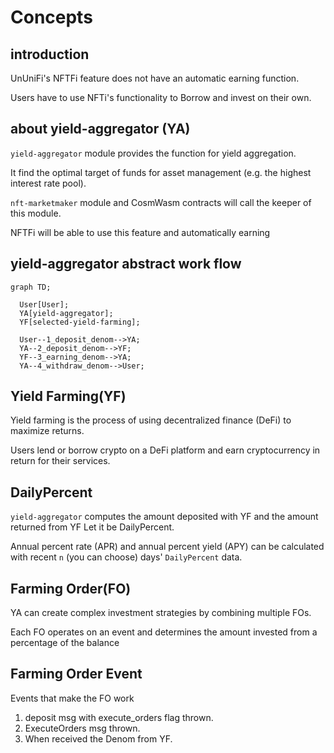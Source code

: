 # Concepts

## introduction

UnUniFi's NFTFi feature does not have an automatic earning function.

Users have to use NFTi's functionality to Borrow and invest on their own.

## about yield-aggregator (YA)

`yield-aggregator` module provides the function for yield aggregation.

It find the optimal target of funds for asset management (e.g. the highest interest rate pool).

`nft-marketmaker` module and CosmWasm contracts will call the keeper of this module.

NFTFi will be able to use this feature and automatically earning

## yield-aggregator abstract work flow

```mermaid
graph TD;

  User[User];
  YA[yield-aggregator];
  YF[selected-yield-farming];

  User--1_deposit_denom-->YA;
  YA--2_deposit_denom-->YF;
  YF--3_earning_denom-->YA;
  YA--4_withdraw_denom-->User;

```

## Yield Farming(YF)

Yield farming is the process of using decentralized finance (DeFi) to maximize returns.

Users lend or borrow crypto on a DeFi platform and earn cryptocurrency in return for their services.

## DailyPercent

`yield-aggregator` computes the amount deposited with YF and the amount returned from YF
Let it be DailyPercent.

Annual percent rate (APR) and annual percent yield (APY) can be calculated with recent `n` (you can choose) days' `DailyPercent` data.

## Farming Order(FO)

YA can create complex investment strategies by combining multiple FOs.

Each FO operates on an event and determines the amount invested from a percentage of the balance

## Farming Order Event

Events that make the FO work

1. deposit msg with execute_orders flag thrown.
1. ExecuteOrders msg thrown.
1. When received the Denom from YF.
